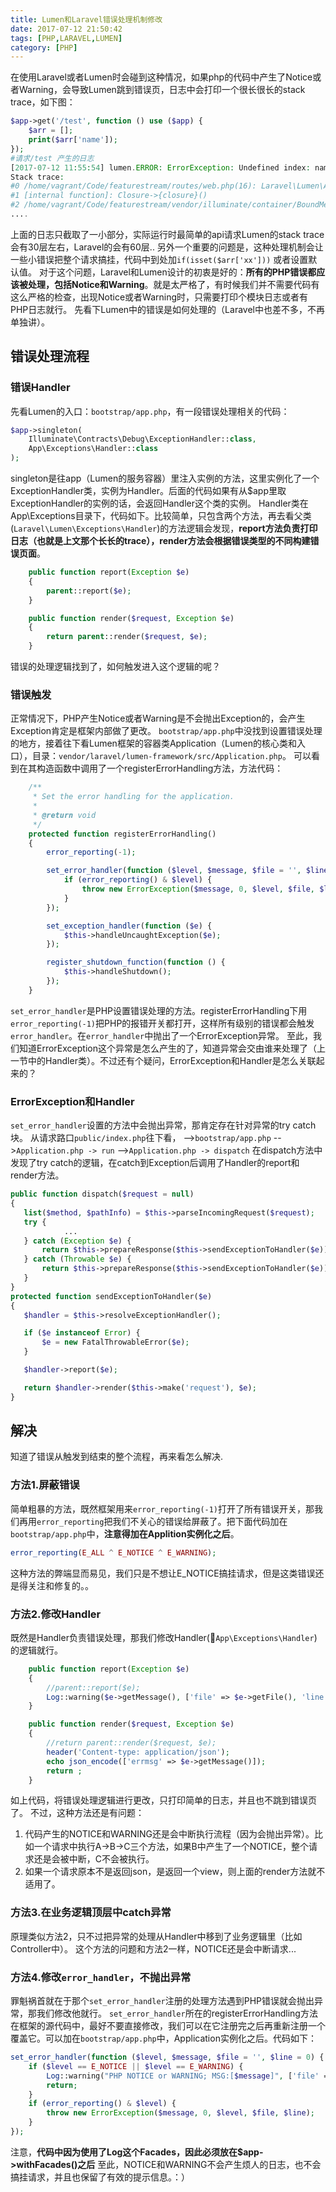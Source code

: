 ```yaml
---
title: Lumen和Laravel错误处理机制修改
date: 2017-07-12 21:50:42
tags: [PHP,LARAVEL,LUMEN]
category: [PHP]
---
```

在使用Laravel或者Lumen时会碰到这种情况，如果php的代码中产生了Notice或者Warning，会导致Lumen跳到错误页，日志中会打印一个很长很长的stack trace，如下图：

```php
$app->get('/test', function () use ($app) {
	$arr = [];
	print($arr['name']);
});
#请求/test 产生的日志
[2017-07-12 11:55:54] lumen.ERROR: ErrorException: Undefined index: name in /home/vagrant/Code/featurestream/routes/web.php:16
Stack trace:
#0 /home/vagrant/Code/featurestream/routes/web.php(16): Laravel\Lumen\Application->Laravel\Lumen\Concerns\{closure}(8, 'Undefined index...', '/home/vagrant/C...', 16, Array)
#1 [internal function]: Closure->{closure}()
#2 /home/vagrant/Code/featurestream/vendor/illuminate/container/BoundMethod.php(29): call_user_func_array(Object(Closure), Array)
....
```

上面的日志只截取了一小部分，实际运行时最简单的api请求Lumen的stack trace会有30层左右，Laravel的会有60层..
另外一个重要的问题是，这种处理机制会让一些小错误把整个请求搞挂，代码中到处加`if(isset($arr['xx']))` 或者设置默认值。
对于这个问题，Laravel和Lumen设计的初衷是好的：**所有的PHP错误都应该被处理，包括Notice和Warning**。就是太严格了，有时候我们并不需要代码有这么严格的检查，出现Notice或者Warning时，只需要打印个模块日志或者有PHP日志就行。
先看下Lumen中的错误是如何处理的（Laravel中也差不多，不再单独讲）。

## 错误处理流程
### 错误Handler
先看Lumen的入口：`bootstrap/app.php`，有一段错误处理相关的代码：

```php
$app->singleton(
    Illuminate\Contracts\Debug\ExceptionHandler::class,
    App\Exceptions\Handler::class
);
```
singleton是往app（Lumen的服务容器）里注入实例的方法，这里实例化了一个ExceptionHandler类，实例为Handler。后面的代码如果有从$app里取ExceptionHandler的实例的话，会返回Handler这个类的实例。
Handler类在App\Exceptions目录下，代码如下。比较简单，只包含两个方法，再去看父类(`Laravel\Lumen\Exceptions\Handler`)的方法逻辑会发现，**report方法负责打印日志（也就是上文那个长长的trace），render方法会根据错误类型的不同构建错误页面**。

```php
    public function report(Exception $e)
    {
        parent::report($e);
    }

    public function render($request, Exception $e)
    {
        return parent::render($request, $e);
    }
```

错误的处理逻辑找到了，如何触发进入这个逻辑的呢？
### 错误触发
正常情况下，PHP产生Notice或者Warning是不会抛出Exception的，会产生Exception肯定是框架内部做了更改。
`bootstrap/app.php`中没找到设置错误处理的地方，接着往下看Lumen框架的容器类Application（Lumen的核心类和入口），目录：`vendor/laravel/lumen-framework/src/Application.php`。
可以看到在其构造函数中调用了一个registerErrorHandling方法，方法代码：

```php
    /**
     * Set the error handling for the application.
     *
     * @return void
     */
    protected function registerErrorHandling()
    {
        error_reporting(-1);

        set_error_handler(function ($level, $message, $file = '', $line = 0) {
            if (error_reporting() & $level) {
                throw new ErrorException($message, 0, $level, $file, $line);
            }
        });

        set_exception_handler(function ($e) {
            $this->handleUncaughtException($e);
        });

        register_shutdown_function(function () {
            $this->handleShutdown();
        });
    }
```

`set_error_handler`是PHP设置错误处理的方法。registerErrorHandling下用`error_reporting(-1)`把PHP的报错开关都打开，这样所有级别的错误都会触发`error_handler`。在`error_handler`中抛出了一个ErrorException异常。
至此，我们知道ErrorException这个异常是怎么产生的了，知道异常会交由谁来处理了（上一节中的Handler类）。不过还有个疑问，ErrorException和Handler是怎么关联起来的？
### ErrorException和Handler
`set_error_handler`设置的方法中会抛出异常，那肯定存在针对异常的try catch块。
从请求路口`public/index.php`往下看，
-->`bootstrap/app.php` -->`Application.php -> run` -->`Application.php -> dispatch`
在dispatch方法中发现了try catch的逻辑，在catch到Exception后调用了Handler的report和render方法。

```php
public function dispatch($request = null)
{
   list($method, $pathInfo) = $this->parseIncomingRequest($request);
   try {
			...
   } catch (Exception $e) {
       return $this->prepareResponse($this->sendExceptionToHandler($e));
   } catch (Throwable $e) {
       return $this->prepareResponse($this->sendExceptionToHandler($e));
   }
}
protected function sendExceptionToHandler($e)
{
   $handler = $this->resolveExceptionHandler();

   if ($e instanceof Error) {
       $e = new FatalThrowableError($e);
   }

   $handler->report($e);

   return $handler->render($this->make('request'), $e);
}    
```
## 解决
知道了错误从触发到结束的整个流程，再来看怎么解决.
### 方法1.屏蔽错误
简单粗暴的方法，既然框架用来`error_reporting(-1)`打开了所有错误开关，那我们再用`error_reporting`把我们不关心的错误给屏蔽了。把下面代码加在`bootstrap/app.php`中，**注意得加在Applition实例化之后**。

```php
error_reporting(E_ALL ^ E_NOTICE ^ E_WARNING);
```
这种方法的弊端显而易见，我们只是不想让E_NOTICE搞挂请求，但是这类错误还是得关注和修复的。。
### 方法2.修改Handler
既然是Handler负责错误处理，那我们修改Handler(`App\Exceptions\Handler`)的逻辑就行。

```php
    public function report(Exception $e)
    {
        //parent::report($e);
        Log::warning($e->getMessage(), ['file' => $e->getFile(), 'line' => $e->getLine()]);
    }

    public function render($request, Exception $e)
    {
        //return parent::render($request, $e);
        header('Content-type: application/json');
        echo json_encode(['errmsg' => $e->getMessage()]);
        return ;
    }
```

如上代码，将错误处理逻辑进行更改，只打印简单的日志，并且也不跳到错误页了。
不过，这种方法还是有问题：

1. 代码产生的NOTICE和WARNING还是会中断执行流程（因为会抛出异常）。比如一个请求中执行A->B->C三个方法，如果B中产生了一个NOTICE，整个请求还是会被中断，C不会被执行。
2. 如果一个请求原本不是返回json，是返回一个view，则上面的render方法就不适用了。

### 方法3.在业务逻辑顶层中catch异常
原理类似方法2，只不过把异常的处理从Handler中移到了业务逻辑里（比如Controller中）。
这个方法的问题和方法2一样，NOTICE还是会中断请求...

### 方法4.修改`error_handler`，不抛出异常
罪魁祸首就在于那个`set_error_handler`注册的处理方法遇到PHP错误就会抛出异常，那我们修改他就行。
`set_error_handler`所在的registerErrorHandling方法在框架的源代码中，最好不要直接修改，我们可以在它注册完之后再重新注册一个覆盖它。可以加在`bootstrap/app.php`中，Application实例化之后。代码如下：

```php
set_error_handler(function ($level, $message, $file = '', $line = 0) {
    if ($level == E_NOTICE || $level == E_WARNING) {
        Log::warning("PHP NOTICE or WARNING; MSG:[$message]", ['file' => $file, 'line' => $line]);
        return;
    }
    if (error_reporting() & $level) {
        throw new ErrorException($message, 0, $level, $file, $line);
    }
});
```

注意，**代码中因为使用了Log这个Facades，因此必须放在$app->withFacades()之后**
至此，NOTICE和WARNING不会产生烦人的日志，也不会搞挂请求，并且也保留了有效的提示信息。：）



